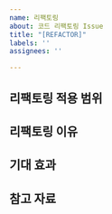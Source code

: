 ```yaml
---
name: 리팩토링
about: 코드 리팩토링 Issue
title: "[REFACTOR]"
labels: ''
assignees: ''

---
```


<!--간단한 주석 수정 부터 로직 리팩토링까지 모두 사용합니다 -->
<!--단, 기능 개발 중, 리팩토링이 되는 경우, 상황에 맞게 Issue 등록 or 기능 개발 Issue 내 처리 진행 합니다-->
<!-- Assigness는 본인을 추가 합니다-->

## 리팩토링 적용 범위
<!--ex) Member Service에 Mapper 기능 도입-->

## 리팩토링 이유

## 기대 효과

## 참고 자료
<!-- 리팩토링을 하게된 참고 문서나 자료가 있으면 링크/사진첨부 합니다.-->
